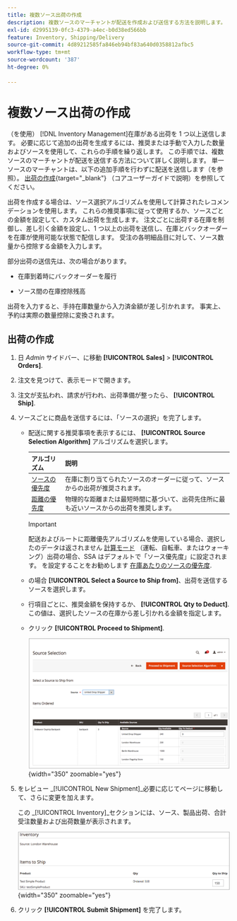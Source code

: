 ```yaml
---
title: 複数ソース出荷の作成
description: 複数ソースのマーチャントが配送を作成および送信する方法を説明します。
exl-id: d2995139-0fc3-4379-a4ec-b0d38ed566bb
feature: Inventory, Shipping/Delivery
source-git-commit: 4d89212585fa846eb94bf83a640d0358812afbc5
workflow-type: tm+mt
source-wordcount: '387'
ht-degree: 0%

---
```


# 複数ソース出荷の作成

（を使用） [!DNL Inventory Management]在庫がある出荷を 1 つ以上送信します。 必要に応じて追加の出荷を生成するには、推奨または手動で入力した数量およびソースを使用して、これらの手順を繰り返します。 この手順では、複数ソースのマーチャントが配送を送信する方法について詳しく説明します。 単一ソースのマーチャントは、以下の追加手順を行わずに配送を送信します（を参照）。 [出荷の作成](../stores-purchase/shipments.md#create-a-shipment){target="_blank"} （コアユーザーガイドで説明）を参照してください。

出荷を作成する場合は、ソース選択アルゴリズムを使用して計算されたレコメンデーションを使用します。 これらの推奨事項に従って使用するか、ソースごとの金額を設定して、カスタム出荷を生成します。 注文ごとに出荷する在庫を制御し、差し引く金額を設定し、1 つ以上の出荷を送信し、在庫とバックオーダーを在庫が使用可能な状態で配信します。 受注の各明細品目に対して、ソース数量から控除する金額を入力します。

部分出荷の送信先は、次の場合があります。

- 在庫到着時にバックオーダーを履行

- ソース間の在庫控除残高

出荷を入力すると、手持在庫数量から入力済金額が差し引かれます。 事実上、予約は実際の数量控除に変換されます。

## 出荷の作成

1. 日 _Admin_ サイドバー、に移動 **[!UICONTROL Sales]** > **[!UICONTROL Orders]**.

1. 注文を見つけて、表示モードで開きます。

1. 注文が支払われ、請求が行われ、出荷準備が整ったら、 **[!UICONTROL Ship]**.

1. ソースごとに商品を送信するには、「ソースの選択」を完了します。

   - 配送に関する推奨事項を表示するには、 **[!UICONTROL Source Selection Algorithm]** アルゴリズムを選択します。

     | アルゴリズム | 説明 |
     |--|--|
     | [ソースの優先度](source-priority-algorithm.md) | 在庫に割り当てられたソースのオーダーに従って、ソースからの出荷が推奨されます。 |
     | [距離の優先度](distance-priority-algorithm.md) | 物理的な距離または最短時間に基づいて、出荷先住所に最も近いソースからの出荷を推奨します。 |

     >[!IMPORTANT]
     >
     >配送およびルートに距離優先アルゴリズムを使用している場合、選択したのデータは返されません [計算モード](distance-priority-algorithm.md) （運転、自転車、またはウォーキング）出荷の場合、SSA はデフォルトで「ソース優先度」に設定されます。 を設定することをお勧めします [在庫あたりのソースの優先度](stocks-prioritize-sources.md).


   - の場合  **[!UICONTROL Select a Source to Ship from]**、出荷を送信するソースを選択します。

   - 行項目ごとに、推奨金額を保持するか、 **[!UICONTROL Qty to Deduct]**. この値は、選択したソースの在庫から差し引かれる金額を指定します。

   - クリック **[!UICONTROL Proceed to Shipment]**.

     ![ソースを選択して数量を入力します](assets/shipment-adobe-shipping-sources.png){width="350" zoomable="yes"}

1. をレビュー _[!UICONTROL New Shipment]_必要に応じてページに移動して、さらに変更を加えます。

   この _[!UICONTROL Inventory]_セクションには、ソース、製品出荷、合計受注数量および出荷数量が表示されます。

   ![出荷の在庫詳細（部分出荷など）](assets/inventory-shipment-details.png){width="350" zoomable="yes"}

1. クリック **[!UICONTROL Submit Shipment]** を完了します。
